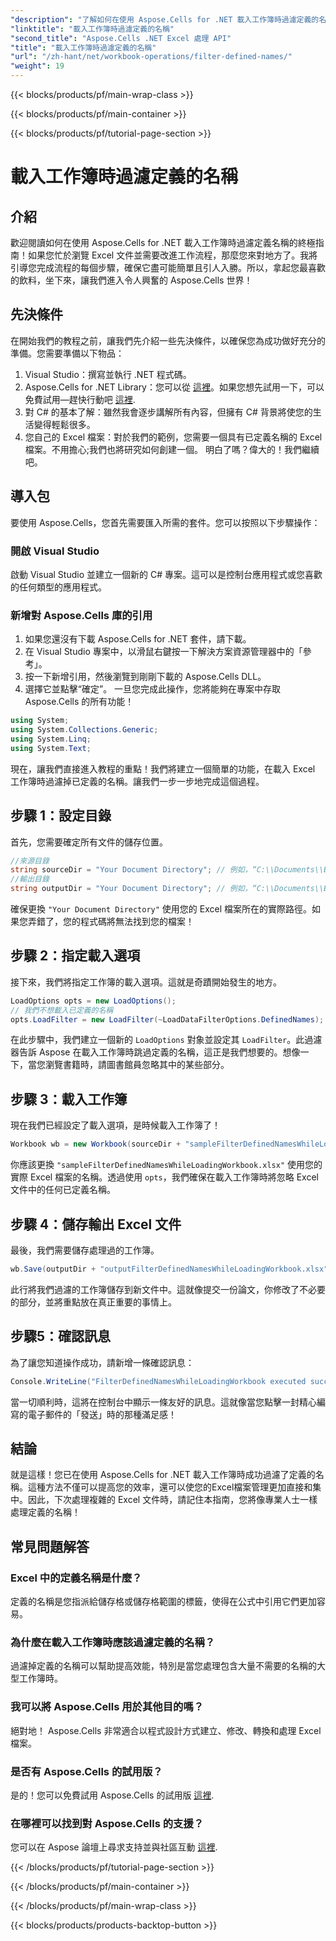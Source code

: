 ```yaml
---
"description": "了解如何在使用 Aspose.Cells for .NET 載入工作簿時過濾定義的名稱。逐步指導如何改進 Excel 處理。"
"linktitle": "載入工作簿時過濾定義的名稱"
"second_title": "Aspose.Cells .NET Excel 處理 API"
"title": "載入工作簿時過濾定義的名稱"
"url": "/zh-hant/net/workbook-operations/filter-defined-names/"
"weight": 19
---
```


{{< blocks/products/pf/main-wrap-class >}}

{{< blocks/products/pf/main-container >}}

{{< blocks/products/pf/tutorial-page-section >}}

# 載入工作簿時過濾定義的名稱

## 介紹
歡迎閱讀如何在使用 Aspose.Cells for .NET 載入工作簿時過濾定義名稱的終極指南！如果您忙於瀏覽 Excel 文件並需要改進工作流程，那麼您來對地方了。我將引導您完成流程的每個步驟，確保它盡可能簡單且引人入勝。所以，拿起您最喜歡的飲料，坐下來，讓我們進入令人興奮的 Aspose.Cells 世界！
## 先決條件
在開始我們的教程之前，讓我們先介紹一些先決條件，以確保您為成功做好充分的準備。您需要準備以下物品：
1. Visual Studio：撰寫並執行 .NET 程式碼。
2. Aspose.Cells for .NET Library：您可以從 [這裡](https://releases.aspose.com/cells/net/)。如果您想先試用一下，可以免費試用—趕快行動吧 [這裡](https://releases。aspose.com/).
3. 對 C# 的基本了解：雖然我會逐步講解所有內容，但擁有 C# 背景將使您的生活變得輕鬆很多。
4. 您自己的 Excel 檔案：對於我們的範例，您需要一個具有已定義名稱的 Excel 檔案。不用擔心;我們也將研究如何創建一個。
明白了嗎？偉大的！我們繼續吧。
## 導入包
要使用 Aspose.Cells，您首先需要匯入所需的套件。您可以按照以下步驟操作：
### 開啟 Visual Studio
啟動 Visual Studio 並建立一個新的 C# 專案。這可以是控制台應用程式或您喜歡的任何類型的應用程式。
### 新增對 Aspose.Cells 庫的引用
1. 如果您還沒有下載 Aspose.Cells for .NET 套件，請下載。
2. 在 Visual Studio 專案中，以滑鼠右鍵按一下解決方案資源管理器中的「參考」。
3. 按一下新增引用，然後瀏覽到剛剛下載的 Aspose.Cells DLL。
4. 選擇它並點擊“確定”。
一旦您完成此操作，您將能夠在專案中存取 Aspose.Cells 的所有功能！
```csharp
using System;
using System.Collections.Generic;
using System.Linq;
using System.Text;
```
現在，讓我們直接進入教程的重點！我們將建立一個簡單的功能，在載入 Excel 工作簿時過濾掉已定義的名稱。讓我們一步一步地完成這個過程。
## 步驟 1：設定目錄
首先，您需要確定所有文件的儲存位置。
```csharp
//來源目錄
string sourceDir = "Your Document Directory"; // 例如，“C:\\Documents\\ExcelFiles\\”
//輸出目錄
string outputDir = "Your Document Directory"; // 例如，“C:\\Documents\\ExcelFiles\\Output\\”
```
確保更換 `"Your Document Directory"` 使用您的 Excel 檔案所在的實際路徑。如果您弄錯了，您的程式碼將無法找到您的檔案！
## 步驟 2：指定載入選項
接下來，我們將指定工作簿的載入選項。這就是奇蹟開始發生的地方。
```csharp
LoadOptions opts = new LoadOptions();
// 我們不想載入已定義的名稱
opts.LoadFilter = new LoadFilter(~LoadDataFilterOptions.DefinedNames);
```
在此步驟中，我們建立一個新的 `LoadOptions` 對象並設定其 `LoadFilter`。此過濾器告訴 Aspose 在載入工作簿時跳過定義的名稱，這正是我們想要的。想像一下，當您瀏覽書籍時，請圖書館員忽略其中的某些部分。
## 步驟 3：載入工作簿
現在我們已經設定了載入選項，是時候載入工作簿了！
```csharp
Workbook wb = new Workbook(sourceDir + "sampleFilterDefinedNamesWhileLoadingWorkbook.xlsx", opts);
```
你應該更換 `"sampleFilterDefinedNamesWhileLoadingWorkbook.xlsx"` 使用您的實際 Excel 檔案的名稱。透過使用 `opts`，我們確保在載入工作簿時將忽略 Excel 文件中的任何已定義名稱。
## 步驟 4：儲存輸出 Excel 文件
最後，我們需要儲存處理過的工作簿。
```csharp
wb.Save(outputDir + "outputFilterDefinedNamesWhileLoadingWorkbook.xlsx");
```
此行將我們過濾的工作簿儲存到新文件中。這就像提交一份論文，你修改了不必要的部分，並將重點放在真正重要的事情上。
## 步驟5：確認訊息
為了讓您知道操作成功，請新增一條確認訊息：
```csharp
Console.WriteLine("FilterDefinedNamesWhileLoadingWorkbook executed successfully.");
```
當一切順利時，這將在控制台中顯示一條友好的訊息。這就像當您點擊一封精心編寫的電子郵件的「發送」時的那種滿足感！
## 結論
就是這樣！您已在使用 Aspose.Cells for .NET 載入工作簿時成功過濾了定義的名稱。這種方法不僅可以提高您的效率，還可以使您的Excel檔案管理更加直接和集中。因此，下次處理複雜的 Excel 文件時，請記住本指南，您將像專業人士一樣處理定義的名稱！
## 常見問題解答
### Excel 中的定義名稱是什麼？  
定義的名稱是您指派給儲存格或儲存格範圍的標籤，使得在公式中引用它們更加容易。
### 為什麼在載入工作簿時應該過濾定義的名稱？  
過濾掉定義的名稱可以幫助提高效能，特別是當您處理包含大量不需要的名稱的大型工作簿時。
### 我可以將 Aspose.Cells 用於其他目的嗎？  
絕對地！ Aspose.Cells 非常適合以程式設計方式建立、修改、轉換和處理 Excel 檔案。
### 是否有 Aspose.Cells 的試用版？  
是的！您可以免費試用 Aspose.Cells 的試用版 [這裡](https://releases。aspose.com/).
### 在哪裡可以找到對 Aspose.Cells 的支援？  
您可以在 Aspose 論壇上尋求支持並與社區互動 [這裡](https://forum。aspose.com/c/cells/9).


{{< /blocks/products/pf/tutorial-page-section >}}

{{< /blocks/products/pf/main-container >}}

{{< /blocks/products/pf/main-wrap-class >}}

{{< blocks/products/products-backtop-button >}}